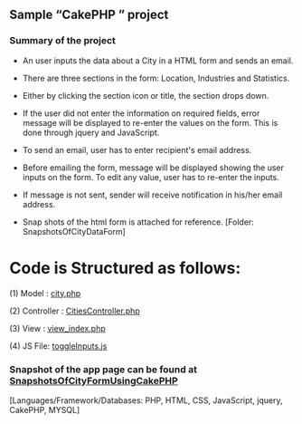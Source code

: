 ## Sample “CakePHP ” project 

### Summary of the project
	
*	An user inputs the data about a City in a HTML form and sends an email. 

*	There are three sections in the form: Location, Industries and Statistics. 

*	Either by clicking the section icon or title, the section drops down. 

*	If the user did not enter the information on required fields, error message will be displayed to re-enter the values on the 	    form. This is done through jquery and JavaScript. 

*	To send an email, user has to enter recipient's email address. 

*	Before emailing the form, message will be displayed showing the user inputs on the form. To edit any value, user has to re-enter the inputs.  

*	If message is not sent, sender will receive notification in his/her email address. 

*	Snap shots of the html form is attached for reference. 
	[Folder: SnapshotsOfCityDataForm]	 


# Code is Structured as follows:

 (1) Model : [city.php](https://github.com/sarulse/SampleCode/blob/master/CakePHPMVCcodewithJS/city.php)
 
 (2) Controller : [CitiesController.php](https://github.com/sarulse/SampleCode/blob/master/CakePHPMVCcodewithJS/CitiesController.php) 
 
 (3) View : [view_index.php](https://github.com/sarulse/SampleCode/blob/master/CakePHPMVCcodewithJS/view_index.php) 
 
 (4) JS File: [toggleInputs.js](https://github.com/sarulse/SampleCode/blob/master/CakePHPMVCcodewithJS/toggleInputs.js) 
 
 ### Snapshot of the app page can be found at [SnapshotsOfCityFormUsingCakePHP](https://github.com/sarulse/SampleCode/blob/master/CakePHPMVCcodewithJS/SnapshotsOfCityFormUsingCakePHP.pdf)
 
 
 [Languages/Framework/Databases: PHP, HTML, CSS, JavaScript, jquery,  CakePHP, MYSQL]

